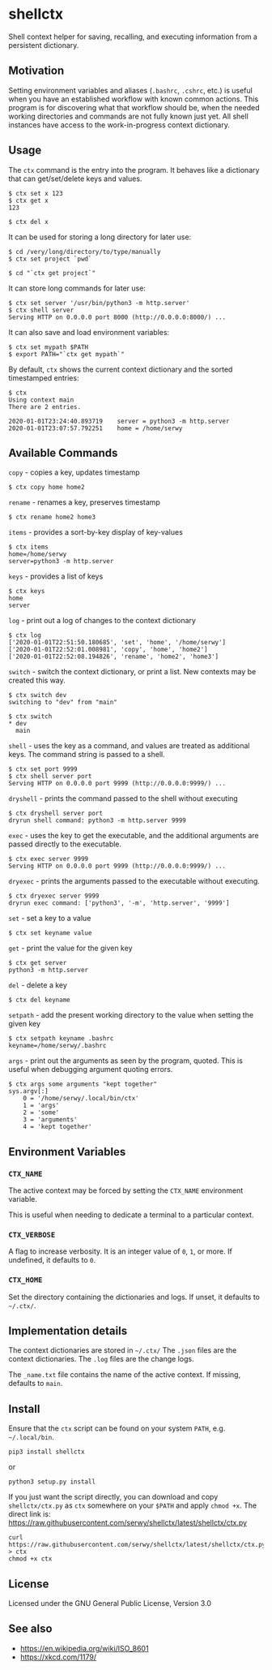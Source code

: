 
# shellctx

Shell context helper for saving, recalling, and executing information from
a persistent dictionary.


## Motivation

Setting environment variables and aliases (`.bashrc`, `.cshrc`, etc.)
is useful when you have an established workflow with known common actions.
This program is for discovering what that workflow should be, when the needed
working directories and commands are not fully known just yet. All shell
instances have access to the work-in-progress context dictionary.


## Usage

The `ctx` command is the entry into the program. It behaves like a dictionary
that can get/set/delete keys and values.

    $ ctx set x 123
    $ ctx get x
    123

    $ ctx del x

It can be used for storing a long directory for later use:

    $ cd /very/long/directory/to/type/manually
    $ ctx set project `pwd`

    $ cd "`ctx get project`"

It can store long commands for later use:

    $ ctx set server '/usr/bin/python3 -m http.server'
    $ ctx shell server
    Serving HTTP on 0.0.0.0 port 8000 (http://0.0.0.0:8000/) ...


It can also save and load environment variables:

    $ ctx set mypath $PATH
    $ export PATH="`ctx get mypath`"

By default, `ctx` shows the current context dictionary and the
sorted timestamped entries:

    $ ctx
    Using context main
    There are 2 entries.

    2020-01-01T23:24:40.893719    server = python3 -m http.server
    2020-01-01T23:07:57.792251    home = /home/serwy


## Available Commands

`copy` - copies a key, updates timestamp

    $ ctx copy home home2

`rename` - renames a key, preserves timestamp

    $ ctx rename home2 home3

`items` - provides a sort-by-key display of key-values

    $ ctx items
    home=/home/serwy
    server=python3 -m http.server

`keys` - provides a list of keys

    $ ctx keys
    home
    server

`log` - print out a log of changes to the context dictionary

    $ ctx log
    ['2020-01-01T22:51:50.180685', 'set', 'home', '/home/serwy']
    ['2020-01-01T22:52:01.008981', 'copy', 'home', 'home2']
    ['2020-01-01T22:52:08.194826', 'rename', 'home2', 'home3']


`switch` - switch the context dictionary, or print a list.
New contexts may be created this way.

    $ ctx switch dev
    switching to "dev" from "main"

    $ ctx switch
    * dev
      main

`shell` - uses the key as a command, and values are treated as
additional keys. The command string is passed to a shell.

    $ ctx set port 9999
    $ ctx shell server port
    Serving HTTP on 0.0.0.0 port 9999 (http://0.0.0.0:9999/) ...

`dryshell` - prints the command passed to the shell without executing

    $ ctx dryshell server port
    dryrun shell command: python3 -m http.server 9999

`exec` - uses the key to get the executable, and the additional arguments
are passed directly to the executable.

    $ ctx exec server 9999
    Serving HTTP on 0.0.0.0 port 9999 (http://0.0.0.0:9999/) ...

`dryexec` - prints the arguments passed to the executable without executing.

    $ ctx dryexec server 9999
    dryrun exec command: ['python3', '-m', 'http.server', '9999']

`set` - set a key to a value

    $ ctx set keyname value

`get` - print the value for the given key

    $ ctx get server
    python3 -m http.server

`del` - delete a key

    $ ctx del keyname

`setpath` - add the present working directory to the value when setting
the given key

    $ ctx setpath keyname .bashrc
    keyname=/home/serwy/.bashrc

`args` - print out the arguments as seen by the program, quoted. This
is useful when debugging argument quoting errors.

    $ ctx args some arguments "kept together"
    sys.argv[:]
        0 = '/home/serwy/.local/bin/ctx'
        1 = 'args'
        2 = 'some'
        3 = 'arguments'
        4 = 'kept together'

## Environment Variables

### `CTX_NAME`

The active context may be forced by setting the `CTX_NAME` environment variable.

This is useful when needing to dedicate a terminal to a particular context.

### `CTX_VERBOSE`

A flag to increase verbosity. It is an integer value of `0`, `1`, or more.
If undefined, it defaults to `0`.

### `CTX_HOME`

Set the directory containing the dictionaries and logs. If unset,
it defaults to `~/.ctx/`.

## Implementation details

The context dictionaries are stored in `~/.ctx/`
The `.json` files are the context dictionaries.
The `.log` files are the change logs.

The `_name.txt` file contains the name of the active context.
If missing, defaults to `main`.


## Install

Ensure that the `ctx` script can be found on your system `PATH`,
e.g. `~/.local/bin`.

    pip3 install shellctx

or

    python3 setup.py install

If you just want the script directly, you can download and copy
`shellctx/ctx.py` as `ctx` somewhere on your `$PATH` and apply `chmod +x`.
The direct link is: https://raw.githubusercontent.com/serwy/shellctx/latest/shellctx/ctx.py

    curl  https://raw.githubusercontent.com/serwy/shellctx/latest/shellctx/ctx.py > ctx
    chmod +x ctx

## License

Licensed under the GNU General Public License, Version 3.0


## See also

* https://en.wikipedia.org/wiki/ISO_8601
* https://xkcd.com/1179/
